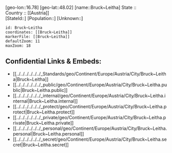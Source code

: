 ﻿---
location: [48.02,16.78] 
mapzoom: [7,12] 
mapmarker: city 
type: City
tags:
- geo/City


SpocWebEntityId: 29370
isDeleted: false
confidential: public

---
[geo-lon::16.78] 
[geo-lat::48.02] 
[name::Bruck~Leitha] 
State ::  
Country :: [[Austria]]  
[StateId::] 
[Population::] 
[Unknown::] 


```leaflet
id: Bruck~Leitha
coordinates: [[Bruck~Leitha]] 
markerFile: [[Bruck~Leitha]] 
defaultZoom: 11 
maxZoom: 18
```


## Confidential Links & Embeds: 
- [[../../../../../../_Standards/geo/Continent/Europe/Austria/City/Bruck~Leitha|Bruck~Leitha]] 
- [[../../../../../../_public/geo/Continent/Europe/Austria/City/Bruck~Leitha.public|Bruck~Leitha.public]] 
- [[../../../../../../_internal/geo/Continent/Europe/Austria/City/Bruck~Leitha.internal|Bruck~Leitha.internal]] 
- [[../../../../../../_protect/geo/Continent/Europe/Austria/City/Bruck~Leitha.protect|Bruck~Leitha.protect]] 
- [[../../../../../../_private/geo/Continent/Europe/Austria/City/Bruck~Leitha.private|Bruck~Leitha.private]] 
- [[../../../../../../_personal/geo/Continent/Europe/Austria/City/Bruck~Leitha.personal|Bruck~Leitha.personal]] 
- [[../../../../../../_secret/geo/Continent/Europe/Austria/City/Bruck~Leitha.secret|Bruck~Leitha.secret]] 
